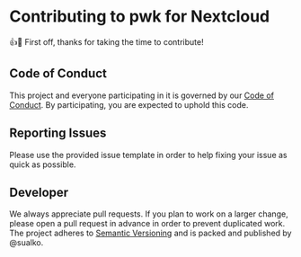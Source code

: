 # Contributing to pwk for Nextcloud

:+1::tada: First off, thanks for taking the time to contribute!

## Code of Conduct
This project and everyone participating in it is governed by our [Code of Conduct](CODE_OF_CONDUCT.md). 
By participating, you are expected to uphold this code.

## Reporting Issues
Please use the provided issue template in order to help fixing your issue as quick as possible.

## Developer
We always appreciate pull requests. If you plan to work on a larger change, please open a pull request 
in advance in order to prevent duplicated work. The project adheres to [Semantic Versioning](http://semver.org/)
and is packed and published by @sualko.
